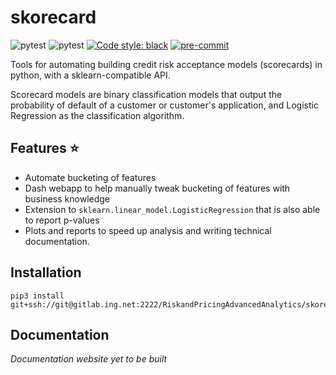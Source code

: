 # skorecard

![pytest](https://github.com/timvink/skorecard/workflows/Release/badge.svg)
![pytest](https://github.com/timvink/skorecard/workflows/Development/badge.svg)
[![Code style: black](https://img.shields.io/badge/code%20style-black-000000.svg)](https://github.com/psf/black)
[![pre-commit](https://img.shields.io/badge/pre--commit-enabled-brightgreen?logo=pre-commit&logoColor=white)](https://github.com/pre-commit/pre-commit)

Tools for automating building credit risk acceptance models (scorecards) in python, with a sklearn-compatible API.

Scorecard models are binary classification models that output the probability of default of a customer or customer's application, and Logistic Regression as the classification algorithm.

## Features ⭐

- Automate bucketing of features
- Dash webapp to help manually tweak bucketing of features with business knowledge
- Extension to `sklearn.linear_model.LogisticRegression` that is also able to report p-values
- Plots and reports to speed up analysis and writing technical documentation.

## Installation

```shell
pip3 install git+ssh://git@gitlab.ing.net:2222/RiskandPricingAdvancedAnalytics/skorecard.git
```

## Documentation

*Documentation website yet to be built*
